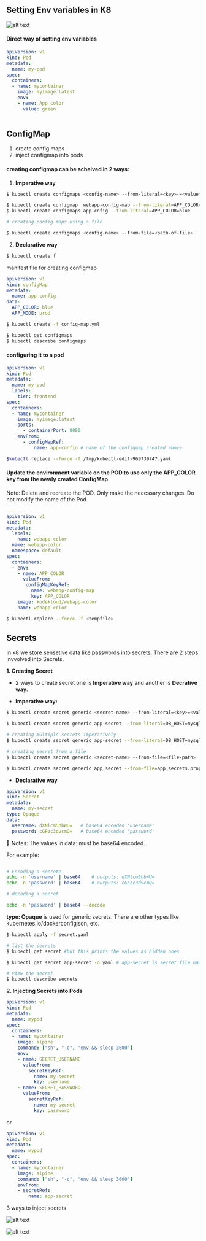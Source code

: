 ## Setting Env variables in K8
![alt text](Image/EnvVar.png)

#### Direct way of setting env variables

```yaml
apiVersion: v1
kind: Pod
metadata:
  name: my-pod
spec:
  containers:
  - name: mycontainer
    image: myimage:latest
    env:
    - name: App_color
      value: green
 
```

## ConfigMap

1. create config maps
2. inject configmap into pods

#### creating configmap can be acheived in 2 ways:
1. **Imperative way**
```bash
$ kubectl create configmaps <config-name> --from-literal=<key>-=<value>

$ kubectl create configmap  webapp-config-map --from-literal=APP_COLOR=darkblue --from-literal=APP_OTHER=disregard
$ kubectl create configmaps app-cnfig --from-literal=APP_COLOR=blue

# creating config maps using a file

$ kubectl create configmaps <config-name> --from-file=<path-of-file>
```
2. **Declarative way**
```bash 
$ kubectl create f 
```
manifest file for creating configmap
```yaml
apiVersion: v1
kind: configMap
metadata:
  name: app-config
data:
  APP_COLOR: blue
  APP_MODE: prod
```
```bash
$ kubectl create -f config-map.yml

$ kubectl get configmaps
$ kubectl describe configmaps
```
#### configuring it to a pod
```yaml
apiVersion: v1
kind: Pod
metadata:
  name: my-pod
  labels:
    tier: frontend
spec:
  containers:
  - name: mycontainer
    image: myimage:latest
    ports:
      - containerPort: 8080
    envFrom:
      - configMapRef:
          name: app-config # name of the configmap created above
```
```bash 
$kubectl replace --force -f /tmp/kubectl-edit-969739747.yaml
```
#### Update the environment variable on the POD to use only the APP_COLOR key from the newly created ConfigMap.


Note: Delete and recreate the POD. Only make the necessary changes. Do not modify the name of the Pod.

```yaml
---
apiVersion: v1
kind: Pod
metadata:
  labels:
    name: webapp-color
  name: webapp-color
  namespace: default
spec:
  containers:
  - env:
    - name: APP_COLOR
      valueFrom:
       configMapKeyRef:
         name: webapp-config-map
         key: APP_COLOR
    image: kodekloud/webapp-color
    name: webapp-color
```

```bash
$ kubectl replace --force -f <tempfile>
```
## Secrets

In k8 we store sensetive data like passwords into secrets.
There are 2 steps invvolved into Secrets.

**1. Creating Secret**
- 2 ways to create secret one is **Imperative way** and another is **Decrative way**.

- **Imperative way:**
```bash
$ kubectl create secret generic <secret-name> --from-literal=<key>=<value>

$ kubectl create secret generic app-secret --from-literal=DB_HOST=mysql

# creating multiple secrets imperatively
$ kubectl create secret generic app-secret --from-literal=DB_HOST=mysql --from-literal=DB_Owner=ms_dev

# creating secret from a file
$ kubectl create secret generic <secret-name> --from-file=<file-path>

$ kubectl create secret generic app_secret --from-file=app_secrets.properties
```

- **Declarative way**
```yaml
apiVersion: v1
kind: Secret
metadata:
  name: my-secret
type: Opaque
data:
  username: dXNlcm5hbWU=   # base64 encoded 'username'
  password: cGFzc3dvcmQ=   # base64 encoded 'password'
```
🔐 Notes:
The values in data: must be base64 encoded.

For example:

```bash

# Encoding a secrete
echo -n 'username' | base64    # outputs: dXNlcm5hbWU=
echo -n 'password' | base64    # outputs: cGFzc3dvcmQ=

# decoding a secret

echo -n 'password' | base64 --decode
```
**type: Opaque** is used for generic secrets. There are other types like kubernetes.io/dockerconfigjson, etc.
```bash
$ kubectl apply -f secret.yaml

# list the secrets
$ kubectl get secret #but this prints the values as hidden ones

$ kubectl get secret app-secret -o yaml # app-secret is secret file name

# view the secret
$ kubectl describe secrets
```
**2. Injecting Secrets into Pods**
```yaml
apiVersion: v1
kind: Pod
metadata:
  name: mypod
spec:
  containers:
  - name: mycontainer
    image: alpine
    command: ["sh", "-c", "env && sleep 3600"]
    env:
    - name: SECRET_USERNAME
      valueFrom:
        secretKeyRef:
          name: my-secret
          key: username
    - name: SECRET_PASSWORD
      valueFrom:
        secretKeyRef:
          name: my-secret
          key: password
```
or
```yaml
apiVersion: v1
kind: Pod
metadata:
  name: mypod
spec:
  containers:
  - name: mycontainer
    image: alpine
    command: ["sh", "-c", "env && sleep 3600"]
    envFrom:
    - secretRef:
        name: app-secret
```
3 ways to inject secrets

![alt text](Image/secret-1.png)

![alt text](Image/secret-2.png)